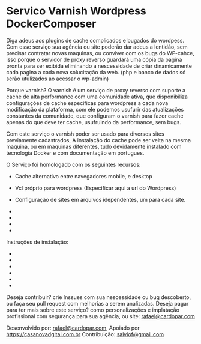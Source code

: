 # Servico Varnish Wordpress DockerComposer

Diga adeus aos plugins de cache complicados e bugados do wordpess.
Com esse serviço sua agência ou site poderão dar adeus a lentidão, sem precisar contratar novas maquinas, ou conviver com os bugs do WP-cahce, isso porque o servidor de proxy reverso guardará uma cópia da pagina pronta para ser exibida eliminando a nescessidade de criar dinamicamente cada pagina a cada nova solucitação da web. (php e banco de dados só serão utulizados ao acessar o wp-admin) 

Porque varnish?
O varnish é um serviço de proxy reverso com suporte a  cache de alta performance com uma comunidade ativa, que disponibiliza configurações de cache específicas para wordpress a cada nova modificação da plataforma, com ele podemos usufurir das atualizações constantes da comunidade, que configuram o varnish para fazer cache apenas do que deve ter cache, usufruindo da performance, sem bugs.

Com este serviço o varnish poder ser usado para diversos sites previamente cadastrados, A instalação do cache pode ser veita na mesma maquina, ou em maquinas diferentes, tudo devidamente instalado com tecnologia Docker e com documentação em portugues.

O Serviço foi homologado com os seguintes recursos:

- Cache alternativo entre navegadores mobile, e desktop

- Vcl próprio para wordpress (Especificar aqui a url do Wordpress)

- Configuração de sites em arquivos idependentes, um para cada site.

-

-

-

-

Instruções de instalação:

-
-
-
-
-
-


Deseja contribuir? crie Inssues com sua nescessidade ou bug descoberto, ou faça seu pull request com melhorias a serem analizadas.
Deseja pagar para ter mais sobre este serviço? como personalizações e implatação profissional com segurança para sua agência, ou site:  rafael@cardopar.com

Desenvolvido por: rafael@cardopar.com, Apoiado por https://casanovadgital.com.br
Contribuição: salviof@gmail.com
